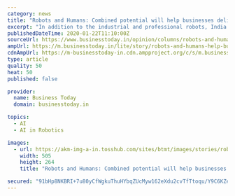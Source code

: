 ```yaml
---
category: news
title: "Robots and Humans: Combined potential will help businesses deliver unprecedented results"
excerpt: "In addition to the industrial and professional robots, India is also one of the growing markets for software robots, including Robotic Process Automation (RPA), cognitive, and Artificial Intelligence (AI)-driven process ... unprecedented outcomes to their stakeholders. The start-up ecosystem for robots (industrial, professional services ..."
publishedDateTime: 2020-01-22T11:10:00Z
sourceUrl: https://www.businesstoday.in/opinion/columns/robots-and-humans-help-businesses-organisations-deliver-unprecedented-results-ai-machine-learning/story/394410.html
ampUrl: https://m.businesstoday.in/lite/story/robots-and-humans-help-businesses-organisations-deliver-unprecedented-results-ai-machine-learning/1/394410.html
cdnAmpUrl: https://m-businesstoday-in.cdn.ampproject.org/c/s/m.businesstoday.in/lite/story/robots-and-humans-help-businesses-organisations-deliver-unprecedented-results-ai-machine-learning/1/394410.html
type: article
quality: 50
heat: 50
published: false

provider:
  name: Business Today
  domain: businesstoday.in

topics:
  - AI
  - AI in Robotics

images:
  - url: https://akm-img-a-in.tosshub.com/sites/btmt/images/stories/robots_humans_505_220120035608.jpg
    width: 505
    height: 264
    title: "Robots and Humans: Combined potential will help businesses deliver unprecedented results"

secured: "91bHp8NKBRI+7u80yCfWgkuThuHYbqZUcMyw162eXdu2cvTfTtoqu/Y9C6KZeZ3GgNLmHUHiKlKy7RMn9l8xfXjy4SJCTiw++MC5JcL54kwwrCdvP1635Gd/cjfBo+dvZLbxsGBhDFxioRxbrJy+9/Haf7/3x7nKpZV9me8td5Ql8Ve4avcAMH+LXc3RxGfHLsqNAzrz3h/pCcz0colFg6zVuH31r1CqpJHJqLViGj3sN+CELv2e6/B6oNKZNz9xqUcPvwkpIyu4ykvJepHzMMn27BdhTBBb9uduwWMvGowsfePxdup9X12Jzw1+e4h+T6kRbWe4DnZgfL+A/xaYy7TzOogTGYazCus5Djyyo2WWDHTc/y1IMDeq7MqniGKd/MGGTq1QDTCDltnukS6BNSop+4rOK8FY+E7ir/MmsnGCufeThO2FWs1mPw8a/2CtqcjmiZ3LyDgaxl6Mk9DsMA==;L4BKKhPwZaZFXCk0pS4EPg=="
---
```


